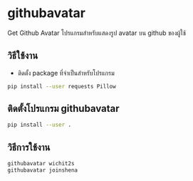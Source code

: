 # githubavatar
Get Github Avatar
โปรแกรมสำหรับแสดงรูป avatar บน github ของผู้ใช้

## วิธีใช้งาน
- ติดตั้ง package ที่จำเป็นสำหรับโปรแกรม

```sh
pip install --user requests Pillow
```

## ติดตั้งโปรแกรม githubavatar 
```sh
pip install --user .
```

## วิธีการใช้งาน
```sh
githubavatar wichit2s
githubavatar joinshena
```

